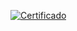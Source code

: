 [![Certificado](https://hermes.digitalinnovation.one/certificates/cover/67297BF5.jpg)](https://certificates.digitalinnovation.one/67297BF5)
